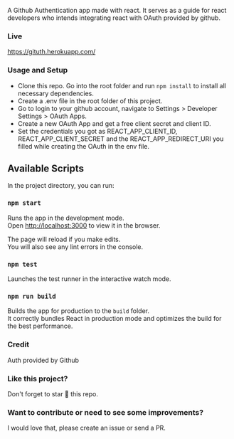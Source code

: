 A Github Authentication app made with react. It serves as a guide for react developers who intends integrating react with OAuth provided by github.

### Live

https://gituth.herokuapp.com/

### Usage and Setup

- Clone this repo. Go into the root folder and run `npm install` to install all necessary dependencies.
- Create a .env file in the root folder of this project.
- Go to login to your github account, navigate to Settings > Developer Settings > OAuth Apps.
- Create a new OAuth App and get a free client secret and client ID.
- Set the credentials you got as REACT_APP_CLIENT_ID, REACT_APP_CLIENT_SECRET and the REACT_APP_REDIRECT_URI you filled while creating the OAuth in the env file.

## Available Scripts

In the project directory, you can run:

### `npm start`

Runs the app in the development mode.<br>
Open [http://localhost:3000](http://localhost:3000) to view it in the browser.

The page will reload if you make edits.<br>
You will also see any lint errors in the console.

### `npm test`

Launches the test runner in the interactive watch mode.<br>

### `npm run build`

Builds the app for production to the `build` folder.<br>
It correctly bundles React in production mode and optimizes the build for the best performance.

### Credit

Auth provided by Github

### Like this project?

Don't forget to star :star2: this repo.

### Want to contribute or need to see some improvements?

I would love that, please create an issue or send a PR.
